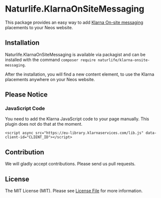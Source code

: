 # Naturlife.KlarnaOnSiteMessaging
This package provides an easy way to add [Klarna On-site messaging](https://docs.klarna.com/on-site-messaging/) placements to your Neos website.

## Installation
Naturlife.KlarnaOnSiteMessaging is available via packagist and can be installed with the command `composer require naturlife/klarna-onsite-messaging`.

After the installation, you will find a new content element, to use the Klarna placements anywhere on your Neos website.

## Please Notice

### JavaScript Code
You need to add the Klarna JavaScript code to your page manually. This plugin does not do that at the moment.

```
<script async src="https://eu-library.klarnaservices.com/lib.js" data-client-id="CLIENT_ID"></script>
```

## Contribution
We will gladly accept contributions. Please send us pull requests.

## License
The MIT License (MIT). Please see [License File](LICENSE) for more information.

